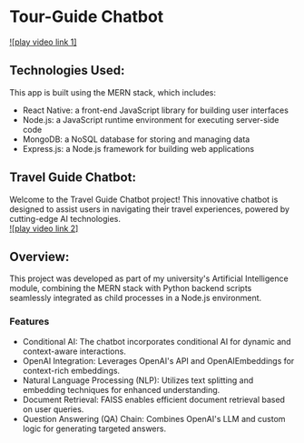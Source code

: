 # Tour-Guide Chatbot

[![play video link 1]](https://drive.google.com/file/d/1lzdbF8-jLqA895cHYiBJpxZnfeE6Aa4t/view?usp=sharing)

## Technologies Used:
This app is built using the MERN stack, which includes:
- React Native: a front-end JavaScript library for building user interfaces
- Node.js: a JavaScript runtime environment for executing server-side code
- MongoDB: a NoSQL database for storing and managing data
- Express.js: a Node.js framework for building web applications

## Travel Guide Chatbot:
Welcome to the Travel Guide Chatbot project! This innovative chatbot is designed to assist users in navigating their travel experiences, powered by cutting-edge AI technologies.<br/>
[![play video link 2]](https://drive.google.com/file/d/1-QY81iDWH-CUV_-F1n8xg7HOH8q7KawS/view?usp=sharing)

## Overview:
This project was developed as part of my university's Artificial Intelligence module, combining the MERN stack with Python backend scripts seamlessly integrated as child processes in a Node.js environment.
### Features
- Conditional AI: The chatbot incorporates conditional AI for dynamic and context-aware interactions.
- OpenAI Integration: Leverages OpenAI's API and OpenAIEmbeddings for context-rich embeddings.
- Natural Language Processing (NLP): Utilizes text splitting and embedding techniques for enhanced understanding.
- Document Retrieval: FAISS enables efficient document retrieval based on user queries.
- Question Answering (QA) Chain: Combines OpenAI's LLM and custom logic for generating targeted answers.
